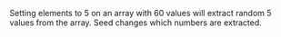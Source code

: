 Setting elements to 5 on an array with 60 values will extract random 5 values from the array.
Seed changes which numbers are extracted.